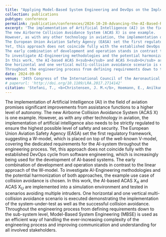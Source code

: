 ```yaml
---
title: "Applying Model-Based System Engineering and DevOps on the Implementation of an AI-based Collision Avoidance System"
collection: publications
pubtype: conference
permalink: /publication/conferences/2024-10-28-Advancing-the-AI-Based-Realization-of-ACASX
excerpt: 'The implementation of Artificial Intelligence (AI) in the field of aviation promises significant improvements from assistance functions to a higher level of autonomy.
The new Airborne Collision Avoidance System (ACAS X) is one example.
However, as with any other technology in aviation, the implementation of artificial intelligence also needs to be strictly regulated to ensure the highest possible level of safety and security.
The European Union Aviation Safety Agency (EASA) set the first regulatory framework, suggesting a W-model, which is placed on top of the well-known V-model, covering the dedicated requirements for the AI-system throughout the engineering process.
Yet, this approach does not coincide fully with the established DevOps cycle from software engineering, which is increasingly being used for the development of AI-based systems.
The early combination of development and operation stands in contrast to the linear approach of the W-model.
To investigate AI-Engineering methodologies and the potential harmonization of both approaches, the example use case of collision avoidance is chosen.
In this work, the AI-based ACAS X<sub>A</sub> and ACAS X<sub>U</sub> are implemented into a simulation environment and tested in scenarios avoiding multiple intruders.
One horizontal and one vertical multi-collision avoidance scenario is executed demonstrating the implementation of the system-under-test as well as the successful collision avoidance.
Throughout the engineering process from defining requirements down to the sub-system level, Model-Based System Engineering (MBSE) is used as an efficient way of handling the ever-increasing complexity of the engineering process and improving communication and understanding for all involved stakeholders.'
date: 2024-09-09
venue: '34th Congress of the International Council of the Aeronautical Sciences'
# paperurl: 'http://doi.org/10.1109/LRA.2017.2714142'
citation: 'Stefani, T., <b>Christensen, J. M.</b>, Hoemann, E., Anilkumar Girija, A., K&ouml;ster, F., Kr&uuml;ger, T. and Hallerbach, S. &quot;Applying Model-Based System Engineering and DevOps on the Implementation of an AI-based Collision Avoidance System&quot;, in <i>34th Congress of the International Council of the Aeronautical Sciences</i>, Sep. 2024.'
---
```

The implementation of Artificial Intelligence (AI) in the field of aviation promises significant improvements from assistance functions to a higher level of autonomy.
The new Airborne Collision Avoidance System (ACAS X) is one example.
However, as with any other technology in aviation, the implementation of artificial intelligence also needs to be strictly regulated to ensure the highest possible level of safety and security.
The European Union Aviation Safety Agency (EASA) set the first regulatory framework, suggesting a W-model, which is placed on top of the well-known V-model, covering the dedicated requirements for the AI-system throughout the engineering process.
Yet, this approach does not coincide fully with the established DevOps cycle from software engineering, which is increasingly being used for the development of AI-based systems.
The early combination of development and operation stands in contrast to the linear approach of the W-model.
To investigate AI-Engineering methodologies and the potential harmonization of both approaches, the example use case of collision avoidance is chosen.
In this work, the AI-based ACAS X<sub>A</sub> and ACAS X<sub>U</sub> are implemented into a simulation environment and tested in scenarios avoiding multiple intruders.
One horizontal and one vertical multi-collision avoidance scenario is executed demonstrating the implementation of the system-under-test as well as the successful collision avoidance.
Throughout the engineering process from defining requirements down to the sub-system level, Model-Based System Engineering (MBSE) is used as an efficient way of handling the ever-increasing complexity of the engineering process and improving communication and understanding for all involved stakeholders.
